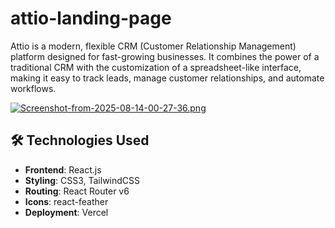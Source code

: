 
# attio-landing-page
Attio is a modern, flexible CRM (Customer Relationship Management) platform designed for fast-growing businesses. It combines the power of a traditional CRM with the customization of a spreadsheet-like interface, making it easy to track leads, manage customer relationships, and automate workflows.

[![Screenshot-from-2025-08-14-00-27-36.png](https://i.postimg.cc/wvCsMBKx/Screenshot-from-2025-08-14-00-27-36.png)](https://postimg.cc/N9x0PBfZ)

## 🛠️ Technologies Used
- **Frontend**: React.js
- **Styling**: CSS3, TailwindCSS
- **Routing**: React Router v6
- **Icons**: react-feather
- **Deployment**: Vercel



